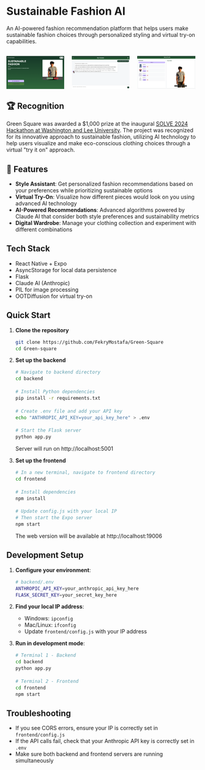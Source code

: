 # Sustainable Fashion AI

An AI-powered fashion recommendation platform that helps users make sustainable fashion choices through personalized styling and virtual try-on capabilities.

<div style="display: flex; gap: 20px; margin: 30px 0;">
    <img width="30%" alt="Home Page" src="./docs/home.png" />
    <img width="30%" alt="Style Assistant Demo" src="./docs/assistant.png" />
    <img width="30%" alt="Virtual Try-On Demo" src="./docs/try-on.png" />
</div>

## 🏆 Recognition

Green Square was awarded a $1,000 prize at the inaugural [SOLVE 2024 Hackathon at Washington and Lee University](https://columns.wlu.edu/wl-holds-inaugural-solve-2024-hackathon-event-on-campus/). The project was recognized for its innovative approach to sustainable fashion, utilizing AI technology to help users visualize and make eco-conscious clothing choices through a virtual "try it on" approach.

## 🌟 Features

- **Style Assistant**: Get personalized fashion recommendations based on your preferences while prioritizing sustainable options
- **Virtual Try-On**: Visualize how different pieces would look on you using advanced AI technology
- **AI-Powered Recommendations**: Advanced algorithms powered by Claude AI that consider both style preferences and sustainability metrics
- **Digital Wardrobe**: Manage your clothing collection and experiment with different combinations

## Tech Stack

- React Native + Expo
- AsyncStorage for local data persistence
- Flask
- Claude AI (Anthropic)
- PIL for image processing
- OOTDiffusion for virtual try-on

## Quick Start

1. **Clone the repository**
   ```bash
   git clone https://github.com/FekryMostafa/Green-Square
   cd Green-square
   ```

2. **Set up the backend**
   ```bash
   # Navigate to backend directory
   cd backend
   
   # Install Python dependencies
   pip install -r requirements.txt
   
   # Create .env file and add your API key
   echo "ANTHROPIC_API_KEY=your_api_key_here" > .env
   
   # Start the Flask server
   python app.py
   ```
   Server will run on http://localhost:5001

3. **Set up the frontend**
   ```bash
   # In a new terminal, navigate to frontend directory
   cd frontend
   
   # Install dependencies
   npm install
   
   # Update config.js with your local IP
   # Then start the Expo server
   npm start
   ```
   The web version will be available at http://localhost:19006

## Development Setup

1. **Configure your environment**:
   ```bash
   # backend/.env
   ANTHROPIC_API_KEY=your_anthropic_api_key_here
   FLASK_SECRET_KEY=your_secret_key_here
   ```

2. **Find your local IP address**:
   - Windows: `ipconfig`
   - Mac/Linux: `ifconfig`
   - Update `frontend/config.js` with your IP address

3. **Run in development mode**:
   ```bash
   # Terminal 1 - Backend
   cd backend
   python app.py

   # Terminal 2 - Frontend
   cd frontend
   npm start
   ```

## Troubleshooting

- If you see CORS errors, ensure your IP is correctly set in `frontend/config.js`
- If the API calls fail, check that your Anthropic API key is correctly set in `.env`
- Make sure both backend and frontend servers are running simultaneously
